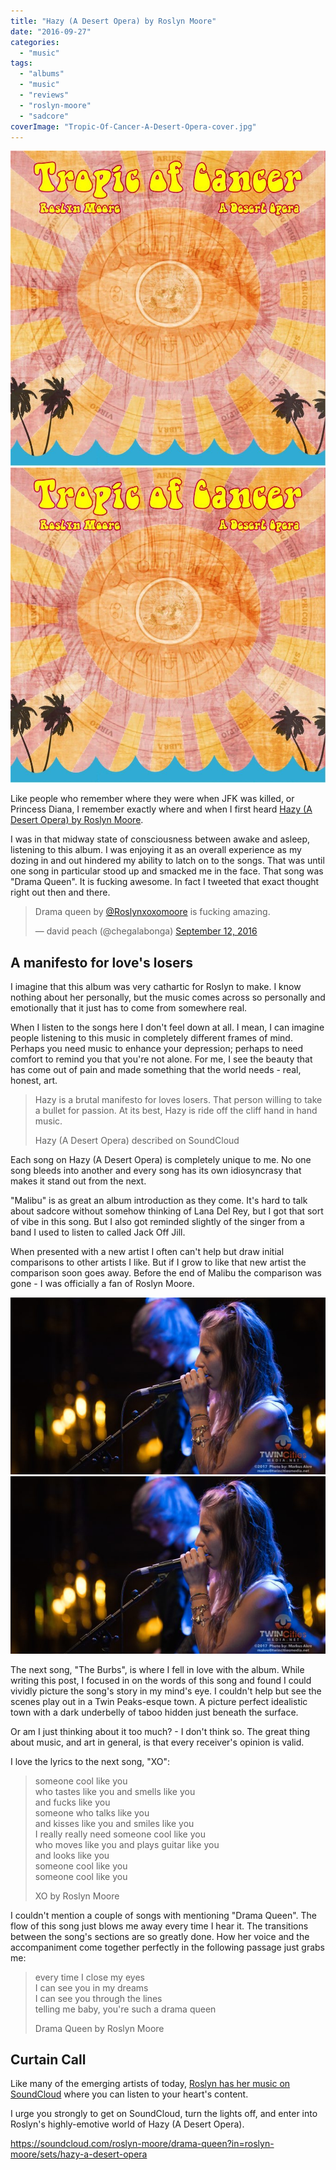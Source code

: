 ```yaml
---
title: "Hazy (A Desert Opera) by Roslyn Moore"
date: "2016-09-27"
categories: 
  - "music"
tags: 
  - "albums"
  - "music"
  - "reviews"
  - "roslyn-moore"
  - "sadcore"
coverImage: "Tropic-Of-Cancer-A-Desert-Opera-cover.jpg"
---
```


[![](images/Tropic-Of-Cancer-A-Desert-Opera-cover.jpg)](images/Tropic-Of-Cancer-A-Desert-Opera-cover.jpg)
[![](images/Tropic-Of-Cancer-A-Desert-Opera-cover.jpg)](images/Tropic-Of-Cancer-A-Desert-Opera-cover.jpg)

Like people who remember where they were when JFK was killed, or Princess Diana, I remember exactly where and when I first heard [Hazy (A Desert Opera) by Roslyn Moore](https://soundcloud.com/roslyn-moore/sets/hazy-a-desert-opera).

I was in that midway state of consciousness between awake and asleep, listening to this album. I was enjoying it as an overall experience as my dozing in and out hindered my ability to latch on to the songs. That was until one song in particular stood up and smacked me in the face. That song was "Drama Queen". It is fucking awesome. In fact I tweeted that exact thought right out then and there.

> Drama queen by [@Roslynxoxomoore](https://twitter.com/Roslynxoxomoore) is fucking amazing.
> 
> — david peach (@chegalabonga) [September 12, 2016](https://twitter.com/chegalabonga/status/775370396963049472)

## A manifesto for love's losers

I imagine that this album was very cathartic for Roslyn to make. I know nothing about her personally, but the music comes across so personally and emotionally that it just has to come from somewhere real.

When I listen to the songs here I don't feel down at all. I mean, I can imagine people listening to this music in completely different frames of mind. Perhaps you need music to enhance your depression; perhaps to need comfort to remind you that you're not alone. For me, I see the beauty that has come out of pain and made something that the world needs - real, honest, art.

> Hazy is a brutal manifesto for loves losers. That person willing to take a bullet for passion. At its best, Hazy is ride off the cliff hand in hand music.
> 
> Hazy (A Desert Opera) described on SoundCloud

Each song on Hazy (A Desert Opera) is completely unique to me. No one song bleeds into another and every song has its own idiosyncrasy that makes it stand out from the next.

"Malibu" is as great an album introduction as they come. It's hard to talk about sadcore without somehow thinking of Lana Del Rey, but I got that sort of vibe in this song. But I also got reminded slightly of the singer from a band I used to listen to called Jack Off Jill.

When presented with a new artist I often can't help but draw initial comparisons to other artists I like. But if I grow to like that new artist the comparison soon goes away. Before the end of Malibu the comparison was gone - I was officially a fan of Roslyn Moore.

[![](images/Roslyn-Moore-1.jpg)](images/Roslyn-Moore-1.jpg)
[![](images/Roslyn-Moore-1.jpg)](images/Roslyn-Moore-1.jpg)

The next song, "The Burbs", is where I fell in love with the album. While writing this post, I focused in on the words of this song and found I could vividly picture the song's story in my mind's eye. I couldn't help but see the scenes play out in a Twin Peaks-esque town. A picture perfect idealistic town with a dark underbelly of taboo hidden just beneath the surface.

Or am I just thinking about it too much? - I don't think so. The great thing about music, and art in general, is that every receiver's opinion is valid.

I love the lyrics to the next song, "XO":

> someone cool like you  
> who tastes like you and smells like you  
> and fucks like you  
> someone who talks like you  
> and kisses like you and smiles like you  
> I really really need someone cool like you  
> who moves like you and plays guitar like you  
> and looks like you  
> someone cool like you  
> someone cool like you
> 
> XO by Roslyn Moore

I couldn't mention a couple of songs with mentioning "Drama Queen". The flow of this song just blows me away every time I hear it. The transitions between the song's sections are so greatly done. How her voice and the accompaniment come together perfectly in the following passage just grabs me:

> every time I close my eyes  
> I can see you in my dreams  
> I can see you through the lines  
> telling me baby, you're such a drama queen
> 
> Drama Queen by Roslyn Moore

## Curtain Call

Like many of the emerging artists of today, [Roslyn has her music on SoundCloud](https://soundcloud.com/roslyn-moore) where you can listen to your heart's content.

I urge you strongly to get on SoundCloud, turn the lights off, and enter into Roslyn's highly-emotive world of Hazy (A Desert Opera).

https://soundcloud.com/roslyn-moore/drama-queen?in=roslyn-moore/sets/hazy-a-desert-opera
